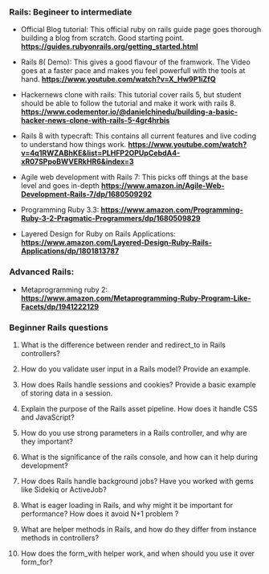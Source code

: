 
### Rails: Begineer to intermediate
- Official Blog tutorial: This official ruby on rails guide page goes thorough building a blog from scratch. Good starting point. **https://guides.rubyonrails.org/getting_started.html**

- Rails 8( Demo): This gives a good flavour of the framwork. The Video goes at a faster pace and makes you feel powerfull with the tools at hand.  **https://www.youtube.com/watch?v=X_Hw9P1iZfQ** 

- Hackernews clone with rails: This tutorial cover rails 5, but student should be able to follow the tutorial and make it work with rails 8. **https://www.codementor.io/@danielchinedu/building-a-basic-hacker-news-clone-with-rails-5-4gr4hrbis**

- Rails 8 with typecraft: This contains all current features and live coding to understand how things work. **https://www.youtube.com/watch?v=4q1RWZABhKE&list=PLHFP2OPUpCebdA4-xR07SPpoBWVERkHR6&index=3** 

- Agile web development with Rails 7: This picks off things at the base level and goes in-depth  **https://www.amazon.in/Agile-Web-Development-Rails-7/dp/1680509292** 

- Programming Ruby 3.3: **https://www.amazon.com/Programming-Ruby-3-2-Pragmatic-Programmers/dp/1680509829**  

- Layered Design for Ruby on Rails Applications: **https://www.amazon.com/Layered-Design-Ruby-Rails-Applications/dp/1801813787**


### Advanced Rails:
- Metaprogramming ruby 2: **https://www.amazon.com/Metaprogramming-Ruby-Program-Like-Facets/dp/1941222129**

### Beginner Rails questions 
1. What is the difference between render and redirect_to in Rails controllers?

2. How do you validate user input in a Rails model? Provide an example.

3. How does Rails handle sessions and cookies? Provide a basic example of storing data in a session.

4. Explain the purpose of the Rails asset pipeline. How does it handle CSS and JavaScript?

5. How do you use strong parameters in a Rails controller, and why are they important?

6. What is the significance of the rails console, and how can it help during development?

7. How does Rails handle background jobs? Have you worked with gems like Sidekiq or ActiveJob?

8. What is eager loading in Rails, and why might it be important for performance? How does it avoid N+1 problem ?

9. What are helper methods in Rails, and how do they differ from instance methods in controllers?

10. How does the form_with helper work, and when should you use it over form_for?